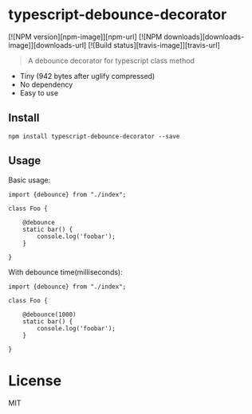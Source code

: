 # typescript-debounce-decorator
[![NPM version][npm-image]][npm-url]
[![NPM downloads][downloads-image]][downloads-url]
[![Build status][travis-image]][travis-url]

> A debounce decorator for typescript class method

* Tiny (942 bytes after uglify compressed)
* No dependency
* Easy to use

## Install
`npm install typescript-debounce-decorator --save`

## Usage

Basic usage:
```
import {debounce} from "./index";

class Foo {

	@debounce
	static bar() {
		console.log('foobar');
	}

}
```

With debounce time(milliseconds):
```
import {debounce} from "./index";

class Foo {

	@debounce(1000)
	static bar() {
		console.log('foobar');
	}

}
```

# License
MIT